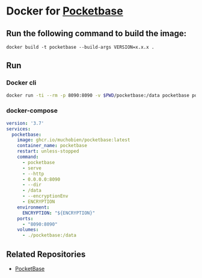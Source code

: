 # Docker for [Pocketbase](https://pocketbase.io/)

## Run the following command to build the image:

```
docker build -t pocketbase --build-args VERSION=x.x.x .
```

## Run

### Docker cli

```sh
docker run -ti --rm -p 8090:8090 -v $PWD/pocketbase:/data pocketbase pocketbase serve --http="0.0.0.0:8090" --dir /data
```

### docker-compose

```yml
version: '3.7'
services:
  pocketbase:
    image: ghcr.io/muchobien/pocketbase:latest
    container_name: pocketbase
    restart: unless-stopped
    command:
      - pocketbase
      - serve
      - --http
      - 0.0.0.0:8090
      - --dir
      - /data
      - --encryptionEnv
      - ENCRYPTION
    environment:
      ENCRYPTION: "${ENCRYPTION}"
    ports:
      - "8090:8090"
    volumes:
      - ./pocketbase:/data
```

## Related Repositories

- [PocketBase](https://github.com/pocketbase/pocketbase)
